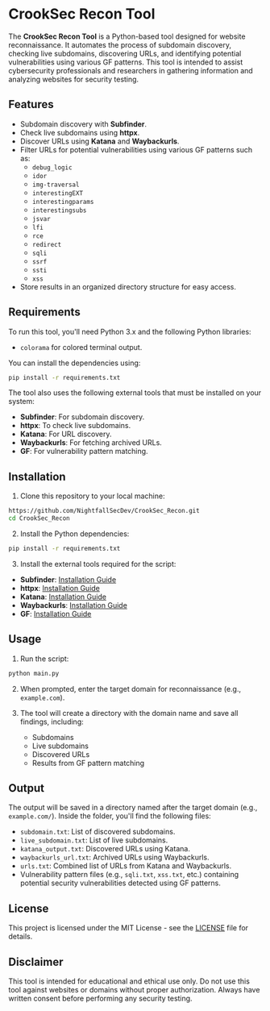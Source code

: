 
# CrookSec Recon Tool

The **CrookSec Recon Tool** is a Python-based tool designed for website reconnaissance. It automates the process of subdomain discovery, checking live subdomains, discovering URLs, and identifying potential vulnerabilities using various GF patterns. This tool is intended to assist cybersecurity professionals and researchers in gathering information and analyzing websites for security testing.

## Features

- Subdomain discovery with **Subfinder**.
- Check live subdomains using **httpx**.
- Discover URLs using **Katana** and **Waybackurls**.
- Filter URLs for potential vulnerabilities using various GF patterns such as:
  - `debug_logic`
  - `idor`
  - `img-traversal`
  - `interestingEXT`
  - `interestingparams`
  - `interestingsubs`
  - `jsvar`
  - `lfi`
  - `rce`
  - `redirect`
  - `sqli`
  - `ssrf`
  - `ssti`
  - `xss`
- Store results in an organized directory structure for easy access.

## Requirements

To run this tool, you'll need Python 3.x and the following Python libraries:

- `colorama` for colored terminal output.

You can install the dependencies using:

```bash
pip install -r requirements.txt
```

The tool also uses the following external tools that must be installed on your system:

- **Subfinder**: For subdomain discovery.
- **httpx**: To check live subdomains.
- **Katana**: For URL discovery.
- **Waybackurls**: For fetching archived URLs.
- **GF**: For vulnerability pattern matching.

## Installation

1. Clone this repository to your local machine:

```bash
https://github.com/NightfallSecDev/CrookSec_Recon.git
cd CrookSec_Recon
```

2. Install the Python dependencies:

```bash
pip install -r requirements.txt
```

3. Install the external tools required for the script:

- **Subfinder**: [Installation Guide](https://github.com/projectdiscovery/subfinder)
- **httpx**: [Installation Guide](https://github.com/projectdiscovery/httpx)
- **Katana**: [Installation Guide](https://github.com/projectdiscovery/katana)
- **Waybackurls**: [Installation Guide](https://github.com/tomnomnom/waybackurls)
- **GF**: [Installation Guide](https://github.com/1ndianl33t/Gf-Patterns)

## Usage

1. Run the script:

```bash
python main.py
```

2. When prompted, enter the target domain for reconnaissance (e.g., `example.com`).

3. The tool will create a directory with the domain name and save all findings, including:
   - Subdomains
   - Live subdomains
   - Discovered URLs
   - Results from GF pattern matching

## Output

The output will be saved in a directory named after the target domain (e.g., `example.com/`). Inside the folder, you'll find the following files:

- `subdomain.txt`: List of discovered subdomains.
- `live_subdomain.txt`: List of live subdomains.
- `katana_output.txt`: Discovered URLs using Katana.
- `waybackurls_url.txt`: Archived URLs using Waybackurls.
- `urls.txt`: Combined list of URLs from Katana and Waybackurls.
- Vulnerability pattern files (e.g., `sqli.txt`, `xss.txt`, etc.) containing potential security vulnerabilities detected using GF patterns.

## License

This project is licensed under the MIT License - see the [LICENSE](LICENSE) file for details.

## Disclaimer

This tool is intended for educational and ethical use only. Do not use this tool against websites or domains without proper authorization. Always have written consent before performing any security testing.

